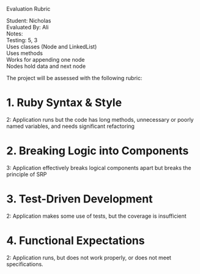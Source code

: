 Evaluation Rubric

Student: Nicholas  
Evaluated By: Ali  
Notes:  
Testing: 5, 3  
Uses classes (Node and LinkedList)  
Uses methods  
Works for appending one node  
Nodes hold data and next node  

The project will be assessed with the following rubric:

# 1. Ruby Syntax & Style

2: Application runs but the code has long methods, unnecessary or poorly named variables, and needs significant refactoring

# 2. Breaking Logic into Components

3: Application effectively breaks logical components apart but breaks the principle of SRP

# 3. Test-Driven Development

2: Application makes some use of tests, but the coverage is insufficient

# 4. Functional Expectations

2: Application runs, but does not work properly, or does not meet specifications.

